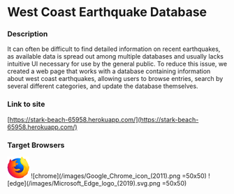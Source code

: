 # West Coast Earthquake Database

### Description
It can often be difficult to find detailed information on recent earthquakes, as available data is spread out among multiple databases and usually lacks intuitive UI necessary for use by the general public. To reduce this issue, we created a web page that works with a database containing information about west coast earthquakes, allowing users to browse entries, search by several different categories, and update the database themselves.

### Link to site
[https://stark-beach-65958.herokuapp.com/](https://stark-beach-65958.herokuapp.com/)

### Target Browsers
<img src="/images/firefox-logo-small.png" width="50" height="50" />
![chrome](/images/Google_Chrome_icon_(2011).png =50x50)
![edge](/images/Microsoft_Edge_logo_(2019).svg.png =50x50)